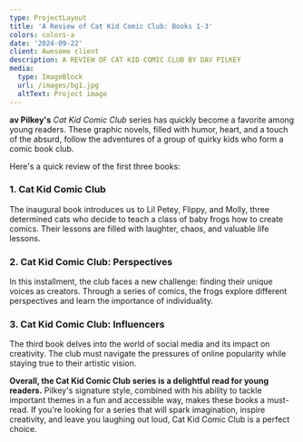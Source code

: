 ```yaml
---
type: ProjectLayout
title: 'A Review of Cat Kid Comic Club: Books 1-3'
colors: colors-a
date: '2024-09-22'
client: Awesome client
description: A REVIEW OF CAT KID COMIC CLUB BY DAV PILKEY
media:
  type: ImageBlock
  url: /images/bg1.jpg
  altText: Project image
---
```

**av Pilkey's** *Cat Kid Comic Club* series has quickly become a favorite among young readers. These graphic novels, filled with humor, heart, and a touch of the absurd, follow the adventures of a group of quirky kids who form a comic book club.

Here's a quick review of the first three books:

### 1. **Cat Kid Comic Club**

The inaugural book introduces us to Lil Petey, Flippy, and Molly, three determined cats who decide to teach a class of baby frogs how to create comics. Their lessons are filled with laughter, chaos, and valuable life lessons.

### 2. **Cat Kid Comic Club: Perspectives**

In this installment, the club faces a new challenge: finding their unique voices as creators. Through a series of comics, the frogs explore different perspectives and learn the importance of individuality.

### 3. **Cat Kid Comic Club: Influencers**

The third book delves into the world of social media and its impact on creativity. The club must navigate the pressures of online popularity while staying true to their artistic vision.

**Overall, the Cat Kid Comic Club series is a delightful read for young readers.** Pilkey's signature style, combined with his ability to tackle important themes in a fun and accessible way, makes these books a must-read. If you're looking for a series that will spark imagination, inspire creativity, and leave you laughing out loud, Cat Kid Comic Club is a perfect choice.









